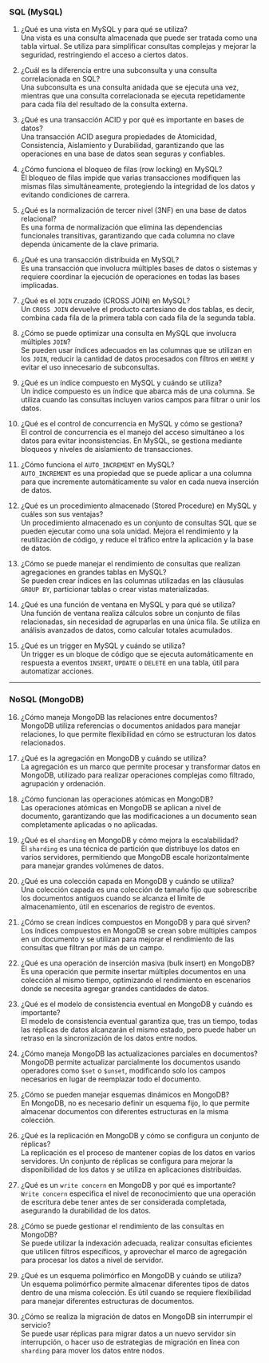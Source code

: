 ### SQL (MySQL)

1) ¿Qué es una vista en MySQL y para qué se utiliza?  
Una vista es una consulta almacenada que puede ser tratada como una tabla virtual. Se utiliza para simplificar consultas complejas y mejorar la seguridad, restringiendo el acceso a ciertos datos.

2) ¿Cuál es la diferencia entre una subconsulta y una consulta correlacionada en SQL?  
Una subconsulta es una consulta anidada que se ejecuta una vez, mientras que una consulta correlacionada se ejecuta repetidamente para cada fila del resultado de la consulta externa.

3) ¿Qué es una transacción ACID y por qué es importante en bases de datos?  
Una transacción ACID asegura propiedades de Atomicidad, Consistencia, Aislamiento y Durabilidad, garantizando que las operaciones en una base de datos sean seguras y confiables.

4) ¿Cómo funciona el bloqueo de filas (row locking) en MySQL?  
El bloqueo de filas impide que varias transacciones modifiquen las mismas filas simultáneamente, protegiendo la integridad de los datos y evitando condiciones de carrera.

5) ¿Qué es la normalización de tercer nivel (3NF) en una base de datos relacional?  
Es una forma de normalización que elimina las dependencias funcionales transitivas, garantizando que cada columna no clave dependa únicamente de la clave primaria.

6) ¿Qué es una transacción distribuida en MySQL?  
Es una transacción que involucra múltiples bases de datos o sistemas y requiere coordinar la ejecución de operaciones en todas las bases implicadas.

7) ¿Qué es el `JOIN` cruzado (CROSS JOIN) en MySQL?  
Un `CROSS JOIN` devuelve el producto cartesiano de dos tablas, es decir, combina cada fila de la primera tabla con cada fila de la segunda tabla.

8) ¿Cómo se puede optimizar una consulta en MySQL que involucra múltiples `JOIN`?  
Se pueden usar índices adecuados en las columnas que se utilizan en los `JOIN`, reducir la cantidad de datos procesados con filtros en `WHERE` y evitar el uso innecesario de subconsultas.

9) ¿Qué es un índice compuesto en MySQL y cuándo se utiliza?  
Un índice compuesto es un índice que abarca más de una columna. Se utiliza cuando las consultas incluyen varios campos para filtrar o unir los datos.

10) ¿Qué es el control de concurrencia en MySQL y cómo se gestiona?  
El control de concurrencia es el manejo del acceso simultáneo a los datos para evitar inconsistencias. En MySQL, se gestiona mediante bloqueos y niveles de aislamiento de transacciones.

11) ¿Cómo funciona el `AUTO_INCREMENT` en MySQL?  
`AUTO_INCREMENT` es una propiedad que se puede aplicar a una columna para que incremente automáticamente su valor en cada nueva inserción de datos.

12) ¿Qué es un procedimiento almacenado (Stored Procedure) en MySQL y cuáles son sus ventajas?  
Un procedimiento almacenado es un conjunto de consultas SQL que se pueden ejecutar como una sola unidad. Mejora el rendimiento y la reutilización de código, y reduce el tráfico entre la aplicación y la base de datos.

13) ¿Cómo se puede manejar el rendimiento de consultas que realizan agregaciones en grandes tablas en MySQL?  
Se pueden crear índices en las columnas utilizadas en las cláusulas `GROUP BY`, particionar tablas o crear vistas materializadas.

14) ¿Qué es una función de ventana en MySQL y para qué se utiliza?  
Una función de ventana realiza cálculos sobre un conjunto de filas relacionadas, sin necesidad de agruparlas en una única fila. Se utiliza en análisis avanzados de datos, como calcular totales acumulados.

15) ¿Qué es un trigger en MySQL y cuándo se utiliza?  
Un trigger es un bloque de código que se ejecuta automáticamente en respuesta a eventos `INSERT`, `UPDATE` o `DELETE` en una tabla, útil para automatizar acciones.

---

### NoSQL (MongoDB)

16) ¿Cómo maneja MongoDB las relaciones entre documentos?  
MongoDB utiliza referencias o documentos anidados para manejar relaciones, lo que permite flexibilidad en cómo se estructuran los datos relacionados.

17) ¿Qué es la agregación en MongoDB y cuándo se utiliza?  
La agregación es un marco que permite procesar y transformar datos en MongoDB, utilizado para realizar operaciones complejas como filtrado, agrupación y ordenación.

18) ¿Cómo funcionan las operaciones atómicas en MongoDB?  
Las operaciones atómicas en MongoDB se aplican a nivel de documento, garantizando que las modificaciones a un documento sean completamente aplicadas o no aplicadas.

19) ¿Qué es el `sharding` en MongoDB y cómo mejora la escalabilidad?  
El `sharding` es una técnica de partición que distribuye los datos en varios servidores, permitiendo que MongoDB escale horizontalmente para manejar grandes volúmenes de datos.

20) ¿Qué es una colección capada en MongoDB y cuándo se utiliza?  
Una colección capada es una colección de tamaño fijo que sobrescribe los documentos antiguos cuando se alcanza el límite de almacenamiento, útil en escenarios de registro de eventos.

21) ¿Cómo se crean índices compuestos en MongoDB y para qué sirven?  
Los índices compuestos en MongoDB se crean sobre múltiples campos en un documento y se utilizan para mejorar el rendimiento de las consultas que filtran por más de un campo.

22) ¿Qué es una operación de inserción masiva (bulk insert) en MongoDB?  
Es una operación que permite insertar múltiples documentos en una colección al mismo tiempo, optimizando el rendimiento en escenarios donde se necesita agregar grandes cantidades de datos.

23) ¿Qué es el modelo de consistencia eventual en MongoDB y cuándo es importante?  
El modelo de consistencia eventual garantiza que, tras un tiempo, todas las réplicas de datos alcanzarán el mismo estado, pero puede haber un retraso en la sincronización de los datos entre nodos.

24) ¿Cómo maneja MongoDB las actualizaciones parciales en documentos?  
MongoDB permite actualizar parcialmente los documentos usando operadores como `$set` o `$unset`, modificando solo los campos necesarios en lugar de reemplazar todo el documento.

25) ¿Cómo se pueden manejar esquemas dinámicos en MongoDB?  
En MongoDB, no es necesario definir un esquema fijo, lo que permite almacenar documentos con diferentes estructuras en la misma colección.

26) ¿Qué es la replicación en MongoDB y cómo se configura un conjunto de réplicas?  
La replicación es el proceso de mantener copias de los datos en varios servidores. Un conjunto de réplicas se configura para mejorar la disponibilidad de los datos y se utiliza en aplicaciones distribuidas.

27) ¿Qué es un `write concern` en MongoDB y por qué es importante?  
`Write concern` especifica el nivel de reconocimiento que una operación de escritura debe tener antes de ser considerada completada, asegurando la durabilidad de los datos.

28) ¿Cómo se puede gestionar el rendimiento de las consultas en MongoDB?  
Se puede utilizar la indexación adecuada, realizar consultas eficientes que utilicen filtros específicos, y aprovechar el marco de agregación para procesar los datos a nivel de servidor.

29) ¿Qué es un esquema polimórfico en MongoDB y cuándo se utiliza?  
Un esquema polimórfico permite almacenar diferentes tipos de datos dentro de una misma colección. Es útil cuando se requiere flexibilidad para manejar diferentes estructuras de documentos.

30) ¿Cómo se realiza la migración de datos en MongoDB sin interrumpir el servicio?  
Se puede usar réplicas para migrar datos a un nuevo servidor sin interrupción, o hacer uso de estrategias de migración en línea con `sharding` para mover los datos entre nodos.
